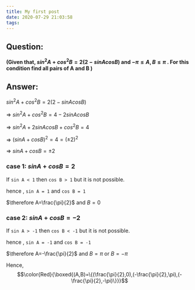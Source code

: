 ```yaml
---
title: My first post
date: 2020-07-29 21:03:58
tags:
---
```

## Question:

**(Given that, $sin^{2}A+cos^{2}B=2(2-sinAcosB)$ and $-\pi \leq A,B \leq \pi$ . For this condition find all pairs of A and B )**



## Answer:

$sin^{2}A+cos^{2}B=2(2-sinAcosB)$

=> $sin^{2}A+cos^{2}B=4-2sinAcosB$

=> $sin^{2}A+2sinAcosB+cos^{2}B=4$

=> $(sinA+cosB)^{2}=4=(\pm2)^{2}$

=> $sin A+cos B=\pm2$

### case 1: $sinA+cosB=2$

If `sin A < 1`​ then `cos B > 1`​ but it is not possible.

hence , `sin A = 1` and `cos B = 1`

$\therefore A=\frac{\pi}{2}$ and $B=0$

### case 2: $sinA+cosB=-2$

If `sin A > -1`​ then `cos B < -1`​ but it is not possible.

hence , `sin A = -1` and `cos B = -1`

$\therefore A=-\frac{\pi}{2}$ and $B=\pi$ or $B = -\pi$



Hence,  $$\color{Red}{\boxed{(A,B)=\{(\frac{\pi}{2},0),(-\frac{\pi}{2},\pi),(-\frac{\pi}{2},-\pi)\}}}$$

